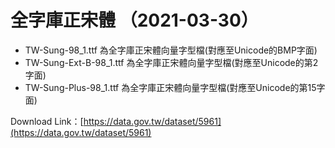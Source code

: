 # 全字庫正宋體 （2021-03-30）

* TW-Sung-98_1.ttf	為全字庫正宋體向量字型檔(對應至Unicode的BMP字面)
* TW-Sung-Ext-B-98_1.ttf	為全字庫正宋體向量字型檔(對應至Unicode的第2字面)
* TW-Sung-Plus-98_1.ttf	為全字庫正宋體向量字型檔(對應至Unicode的第15字面)

Download Link：[https://data.gov.tw/dataset/5961](https://data.gov.tw/dataset/5961)


